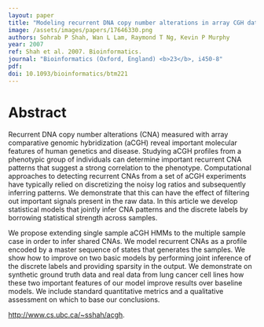 ```yaml
---
layout: paper
title: "Modeling recurrent DNA copy number alterations in array CGH data."
image: /assets/images/papers/17646330.png
authors: Sohrab P Shah, Wan L Lam, Raymond T Ng, Kevin P Murphy
year: 2007
ref: Shah et al. 2007. Bioinformatics.
journal: "Bioinformatics (Oxford, England) <b>23</b>, i450-8"
pdf: 
doi: 10.1093/bioinformatics/btm221
---
```


# Abstract

Recurrent DNA copy number alterations (CNA) measured with array comparative genomic hybridization (aCGH) reveal important molecular features of human genetics and disease. Studying aCGH profiles from a phenotypic group of individuals can determine important recurrent CNA patterns that suggest a strong correlation to the phenotype. Computational approaches to detecting recurrent CNAs from a set of aCGH experiments have typically relied on discretizing the noisy log ratios and subsequently inferring patterns. We demonstrate that this can have the effect of filtering out important signals present in the raw data. In this article we develop statistical models that jointly infer CNA patterns and the discrete labels by borrowing statistical strength across samples.

We propose extending single sample aCGH HMMs to the multiple sample case in order to infer shared CNAs. We model recurrent CNAs as a profile encoded by a master sequence of states that generates the samples. We show how to improve on two basic models by performing joint inference of the discrete labels and providing sparsity in the output. We demonstrate on synthetic ground truth data and real data from lung cancer cell lines how these two important features of our model improve results over baseline models. We include standard quantitative metrics and a qualitative assessment on which to base our conclusions.

http://www.cs.ubc.ca/~sshah/acgh.

